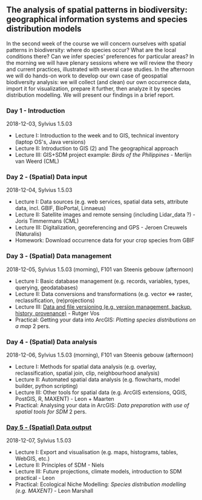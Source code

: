 The analysis of spatial patterns in biodiversity: geographical information systems and species distribution models
------------------------------------------------------------------------------------------------------------------
In the second week of the course we will concern ourselves with spatial patterns in biodiversity: where do species
occur? What are the local conditions there? Can we infer species' preferences for particular areas? In the morning
we will have plenary sessions where we will review the theory and current practices, illustrated with several case
studies. In the afternoon we will do hands-on work to develop our own case of geospatial biodiversity analysis: we
will collect (and clean) our own occurrence data, import it for visualization, prepare it further, then analyze it
by species distribution modelling. We will present our findings in a brief report.

### Day 1 - Introduction

2018-12-03, Sylvius 1.5.03

- Lecture I: Introduction to the week and to GIS, technical inventory (laptop OS's, Java versions)
- Lecture II: Introduction to GIS (2) and The geographical approach
- Lecture III: GIS+SDM project example: _Birds of the Philippines_ - Merlijn van Weerd (CML)

### Day 2 - (Spatial) Data input

2018-12-04, Sylvius 1.5.03

- Lecture I: Data sources (e.g. web services, spatial data sets, attribute data, incl. GBIF, BioPortal, Linnaeus)
- Lecture II: Satellite images and remote sensing (including Lidar_data ?)  - Joris Timmermans (CML)
- Lecture III: Digitalization, georeferencing and GPS - Jeroen Creuwels (Naturalis)
- Homework: Download occurrence data for your crop species from GBIF

### Day 3 - (Spatial) Data management

2018-12-05, Sylvius 1.5.03 (morning), F101 van Steenis gebouw (afternoon)

- Lecture I: Basic database management (e.g. records, variables, types, querying, geodatabases)
- Lecture II: Data conversions and transformations (e.g. vector <=> raster, reclassification, (re)projections)
- Lecture III: [Data and file versioning (e.g. version management, backup, history, provenance)](w2d3/lecture3.md) - Rutger Vos
- Practical: Getting your data into ArcGIS: _Plotting species distributions on a map_ 2 pers.

### Day 4 - (Spatial) Data analysis

2018-12-06, Sylvius 1.5.03 (morning), F101 van Steenis gebouw (afternoon)

- Lecture I: Methods for spatial data analysis (e.g. overlay, reclassification, spatial join, clip, neighbourhood analysis)
- Lecture II: Automated spatial data analysis (e.g. flowcharts, model builder, python scripting)
- Lecture III: Other tools for spatial data (e.g. ArcGIS extensions, QGIS, PostGIS, R, MAXENT) - Leon + Maarten
- Practical: Analysing your data in ArcGIS: _Data preparation with use of spatial tools for SDM_ 2 pers.

### [Day 5 - (Spatial) Data output](w2d5)

2018-12-07, Sylvius 1.5.03

- Lecture I: Export and visualisation (e.g. maps, histograms, tables, WebGIS, etc.)
- Lecture II: Principles of SDM - Niels
- Lecture III: Future projections, climate models, introduction to SDM practical - Leon
- Practical: Ecological Niche Modelling: _Species distribution modelling (e.g. MAXENT)_ - Leon Marshall
